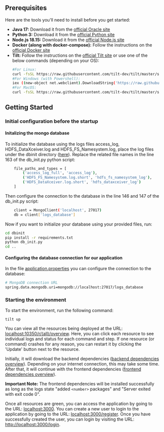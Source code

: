 ## Prerequisites

Here are the tools you'll need to install before you get started:
- **Java 17:** Download it from the [official Oracle site](https://www.oracle.com/java/technologies/downloads/#jdk17-windows)
- **Python 3:** Download it from the [official Python site](https://www.python.org/downloads/release/python-3115/)
- **Node.js 18.15:** Download it from the [official Node.js site](https://nodejs.org/download/release/v18.15.0/)
- **Docker (along with docker-compose):** Follow the instructions on
  the [official Docker site](https://docs.docker.com/engine/install/)
- **Tilt:** Follow the instructions on the [official Tilt site](https://docs.tilt.dev/install.html) or use one of the below commands (depending on your OS):
  ```bash
  #For Linux: 
  curl -fsSL https://raw.githubusercontent.com/tilt-dev/tilt/master/scripts/install.sh | bash
  #For Windows (with Powershell): 
  iex ((new-object net.webclient).DownloadString('https://raw.githubusercontent.com/tilt-dev/tilt/master/scripts/install.ps1'))
  #For MacOS: 
  curl -fsSL https://raw.githubusercontent.com/tilt-dev/tilt/master/scripts/install.sh | bash

## Getting Started

### Initial configuration before the startup

#### Initalizing the mongo database

To initialize the database using the logs files access_log, HDFS_DataXceiver.log and HDFS_FS_Namesystem.log, place the log files under the dbinit directory ([here](dbinit)).
Replace the related file names in the line 163 of the db_init.py python script:
```bash
    file_paths_and_types = [
        ('access_log_full', 'access_log'),
        ('HDFS_FS_Namesystem.log.short', 'hdfs_fs_namesystem_log'),
        ('HDFS_DataXceiver.log.short', 'hdfs_dataxceiver_log')
    ]
```
Then configure the connection to the database in the line 146 and 147 of the db_init.py script:
```bash
    client = MongoClient('localhost', 27017)
    db = client['logs_database']
```
Now if you want to initialize your database using your provided files, run:
```bash
cd dbinit
pip install -r requirements.txt
python db_init.py
cd ..
```
#### Configuring the database connection for our application
In the file [application.properties](src/main/resources/application.properties) you can configure the connection
to the database:
```bash
# MongoDB connection URL
spring.data.mongodb.uri=mongodb://localhost:27017/logs_database
```
### Starting the environment
To start the environment, run the following command:

`tilt up`

You can view all the resources being deployed at the
URL: [localhost:10350/r/(all)/overview](http://localhost:10350/r/(all)/overview). Here, you can click each resource to
see individual logs and status for each command and step. If one resource (or command) crashes for any reason, you can
restart it by clicking the 'Update' button next to the resource.

Initially, it will download the backend
dependencies ([backend dependencies overview](http://localhost:10350/r/backend_dependencies/overview)). Depending on
your internet connection, this may take some time. After that, it will continue with the frontend
dependencies ([frontend dependencies overview](http://localhost:10350/r/frontend_dependencies/overview)).

**Important Note:** The frontend dependencies will be installed successfully as long as the logs state "added `<number>`
packages" and "Server exited with exit code 0".

Once all resources are green, you can access the application by going to the
URL: [localhost:3000](http://localhost:3000/). You can create a new user to login to the application by going to the
URL: [localhost:3000/register](http://localhost:3000/register). Once you have successfully created the user, you can
login by visiting the URL: [http://localhost:3000/login](http://localhost:3000/login).